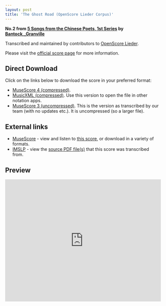 ```yaml
---
layout: post
title: 'The Ghost Road (OpenScore Lieder Corpus)'
---
```


__No.2 from [5 Songs from the Chinese Poets, 1st Series](https://fourscoreandmore.org/openscore/lieder/Bantock,_Granville/5_Songs_from_the_Chinese_Poets,_1st_Series/) by [Bantock,_Granville](https://fourscoreandmore.org/openscore/lieder/Bantock,_Granville)__

Transcribed and maintained by contributors to [OpenScore Lieder].

Please visit the [official score page] for more information.

[official score page]: https://musescore.com/openscore-lieder-corpus/scores/6211549
[OpenScore Lieder]: https://musescore.com/openscore-lieder-corpus

## Direct Download

Click on the links below to download the score in your preferred format:
- [MuseScore 4 (compressed)](https://fourscoreandmore.org/openscore/lieder/Bantock,_Granville/5_Songs_from_the_Chinese_Poets,_1st_Series/2_The_Ghost_Road.mscz).
- [MusicXML (compressed)](https://fourscoreandmore.org/openscore/lieder/Bantock,_Granville/5_Songs_from_the_Chinese_Poets,_1st_Series/2_The_Ghost_Road.mxl). Use this version to open the file in other notation apps.
- [MuseScore 3 (uncompressed)](https://raw.githubusercontent.com/OpenScore/Lieder/refs/heads/main/scores/Bantock,_Granville/5_Songs_from_the_Chinese_Poets,_1st_Series/2_The_Ghost_Road/lc6211549.mscx). This is the version as transcribed by our team (with no updates etc.). It is uncompressed (so a larger file).

## External links

- [MuseScore] - view and listen to [this score][MuseScore], or download in a variety of formats.
- [IMSLP] - view the [source PDF file(s)][IMSLP] that this score was transcribed from.

[MuseScore]: https://musescore.com/score/6211549
[IMSLP]: https://imslp.org/wiki/Special:ReverseLookup/236270

## Preview

<iframe width="100%" height="394" src="https://musescore.com/openscore-lieder-corpus/scores/6211549/embed" frameborder="0" allowfullscreen allow="autoplay; fullscreen"></iframe>
